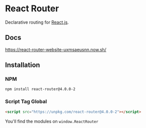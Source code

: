 React Router
============

Declarative routing for [React.js][react].

Docs
----

https://react-router-website-uxmsaeusnn.now.sh/

Installation
------------

### NPM

```
npm install react-router@4.0.0-2
```

### Script Tag Global

```html
<script src="https://unpkg.com/react-router@4.0.0-2"></script>
```

You'll find the modules on `window.ReactRouter`

  [react]:https://facebook.github.io/react/

